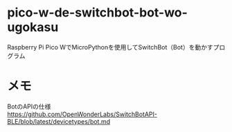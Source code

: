 # pico-w-de-switchbot-bot-wo-ugokasu
Raspberry Pi Pico WでMicroPythonを使用してSwitchBot（Bot）を動かすプログラム


# メモ
BotのAPIの仕様  
https://github.com/OpenWonderLabs/SwitchBotAPI-BLE/blob/latest/devicetypes/bot.md

